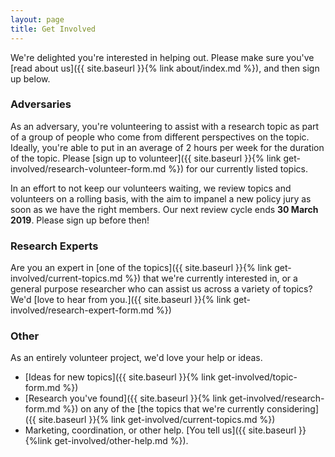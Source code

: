 ```yaml
---
layout: page
title: Get Involved
---
```


We're delighted you're interested in helping out. Please make sure you've [read about us]({{ site.baseurl }}{% link about/index.md %}), and then sign up below.

### Adversaries

As an adversary, you're volunteering to assist with a research topic as part of a group of people who come from different perspectives on the topic. Ideally, you're able to put in an average of 2 hours per week for the duration of the topic. Please [sign up to volunteer]({{ site.baseurl }}{% link get-involved/research-volunteer-form.md %}) for our currently listed topics.

In an effort to not keep our volunteers waiting, we review topics and volunteers on a rolling basis, with the aim to impanel a new policy jury as soon as we have the right members. Our next review cycle ends **30 March 2019**. Please sign up before then!

### Research Experts

Are you an expert in [one of the topics]({{ site.baseurl }}{% link get-involved/current-topics.md %}) that we're currently interested in, or a general purpose researcher who can assist us across a variety of topics? We'd [love to hear from you.]({{ site.baseurl }}{% link get-involved/research-expert-form.md %})

### Other

As an entirely volunteer project, we'd love your help or ideas. 

* [Ideas for new topics]({{ site.baseurl }}{% link get-involved/topic-form.md %})
* [Research you've found]({{ site.baseurl }}{% link get-involved/research-form.md %}) on any of the [the topics that we're currently considering]({{ site.baseurl }}{% link get-involved/current-topics.md %})
* Marketing, coordination, or other help. [You tell us]({{ site.baseurl }}{%link get-involved/other-help.md %}).
